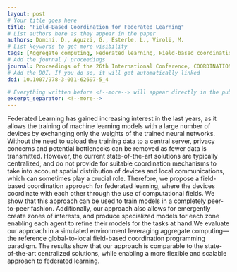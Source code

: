 ```yaml
---
layout: post
# Your title goes here
title: "Field-Based Coordination for Federated Learning"
# List authors here as they appear in the paper
authors: Domini, D., Aguzzi, G., Esterle, L., Viroli, M.
# List keywords to get more visibility
tags: [Aggregate computing, Federated learning, Field-based coordination]
# Add the journal / proceedings
journal: Proceedings of the 26th International Conference, COORDINATION 2024
# Add the DOI. If you do so, it will get automatically linked
doi: 10.1007/978-3-031-62697-5_4

# Everything written before <!--more--> will appear directly in the publications page
excerpt_separator: <!--more-->
---
```


Federated Learning has gained increasing interest in the last years, as it allows the training of machine learning models with a large number of devices by exchanging only the weights of the trained neural networks. Without the need to upload the training data to a central server, privacy concerns and potential bottlenecks can be removed as fewer data is transmitted. However, the current state-of-the-art solutions are typically centralized, and do not provide for suitable coordination mechanisms to take into account spatial distribution of devices and local communications, which can sometimes play a crucial role. Therefore, we propose a field-based coordination approach for federated learning, where the devices coordinate with each other through the use of computational fields. We show that this approach can be used to train models in a completely peer-to-peer fashion. Additionally, our approach also allows for emergently create zones of interests, and produce specialized models for each zone enabling each agent to refine their models for the tasks at hand.We evaluate our approach in a simulated environment leveraging aggregate computing—the reference global-to-local field-based coordination programming paradigm. The results show that our approach is comparable to the state-of-the-art centralized solutions, while enabling a more flexible and scalable approach to federated learning.

